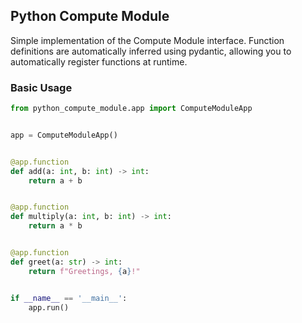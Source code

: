 ## Python Compute Module

Simple implementation of the Compute Module interface. Function definitions are automatically inferred using pydantic, allowing you to automatically register functions at runtime.

### Basic Usage

```python
from python_compute_module.app import ComputeModuleApp


app = ComputeModuleApp()


@app.function
def add(a: int, b: int) -> int:
    return a + b


@app.function
def multiply(a: int, b: int) -> int:
    return a * b


@app.function
def greet(a: str) -> int:
    return f"Greetings, {a}!"


if __name__ == '__main__':
    app.run()
```
